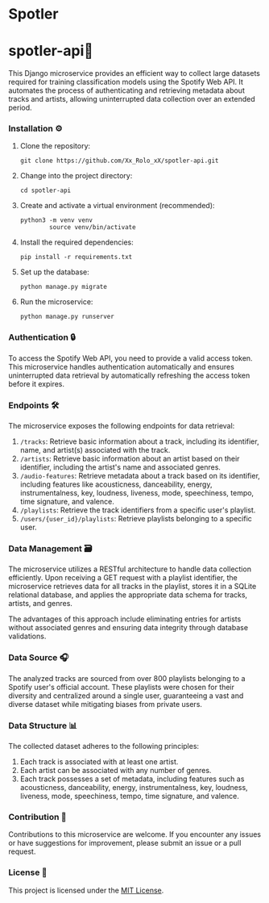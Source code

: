 # Spotler
<!DOCTYPE html>
<html>
<head>
</head>

<body>
  <h1>spotler-api🎵</h1>

  <p>
    This Django microservice provides an efficient way to collect large datasets required for training classification models
    using the Spotify Web API. It automates the process of authenticating and retrieving metadata about tracks and artists,
    allowing uninterrupted data collection over an extended period.
  </p>

  <h3>Installation ⚙️</h3>

  <ol>
    <li>Clone the repository:
      <pre><code>git clone https://github.com/Xx_Rolo_xX/spotler-api.git</code></pre>
    </li>
    <li>Change into the project directory:
      <pre><code>cd spotler-api</code></pre>
    </li>
    <li>Create and activate a virtual environment (recommended):
      <pre><code>python3 -m venv venv
        source venv/bin/activate</code></pre>
    </li>
    <li>Install the required dependencies:
      <pre><code>pip install -r requirements.txt</code></pre>
    </li>
    <li>Set up the database:
      <pre><code>python manage.py migrate</code></pre>
    </li>
    <li>Run the microservice:
      <pre><code>python manage.py runserver</code></pre>
    </li>
  </ol>

  <h3>Authentication 🔒</h3>

  <p>
    To access the Spotify Web API, you need to provide a valid access token. This microservice handles authentication
    automatically and ensures uninterrupted data retrieval by automatically refreshing the access token before it expires.
  </p>

  <h3>Endpoints 🛠️</h3>

  <p>
    The microservice exposes the following endpoints for data retrieval:
  </p>

  <ol>
    <li><code>/tracks</code>: Retrieve basic information about a track, including its identifier, name, and artist(s)
      associated with the track.</li>
    <li><code>/artists</code>: Retrieve basic information about an artist based on their identifier, including the artist's
      name and associated genres.</li>
    <li><code>/audio-features</code>: Retrieve metadata about a track based on its identifier, including features like
      acousticness, danceability, energy, instrumentalness, key, loudness, liveness, mode, speechiness, tempo, time
      signature, and valence.</li>
    <li><code>/playlists</code>: Retrieve the track identifiers from a specific user's playlist.</li>
    <li><code>/users/{user_id}/playlists</code>: Retrieve playlists belonging to a specific user.</li>
  </ol>

  <h3>Data Management 🗃️</h3>

  <p>
    The microservice utilizes a RESTful architecture to handle data collection efficiently. Upon receiving a GET request
    with a playlist identifier, the microservice retrieves data for all tracks in the playlist, stores it in a SQLite
    relational database, and applies the appropriate data schema for tracks, artists, and genres.
  </p>

  <p>
    The advantages of this approach include eliminating entries for artists without associated genres and ensuring data
    integrity through database validations.
  </p>

  <h3>Data Source 🎧</h3>

  <p>
    The analyzed tracks are sourced from over 800 playlists belonging to a Spotify user's official account. These playlists
    were chosen for their diversity and centralized around a single user, guaranteeing a vast and diverse dataset while
    mitigating biases from private users.
  </p>

  <h3>Data Structure 📊</h3>

  <p>
    The collected dataset adheres to the following principles:
  </p>

  <ol>
    <li>Each track is associated with at least one artist.</li>
    <li>Each artist can be associated with any number of genres.</li>
    <li>Each track possesses a set of metadata, including features such as acousticness, danceability, energy,
      instrumentalness, key, loudness, liveness, mode, speechiness, tempo, time signature, and valence.</li>
  </ol>

  <h3>Contribution 🤝</h3>

  <p>
    Contributions to this microservice are welcome. If you encounter any issues or have suggestions for improvement, please
    submit an issue or a pull request.
  </p>

  <h3>License 📝</h3>

  <p>
    This project is licensed under the <a href="https://opensource.org/licenses/MIT">MIT License</a>.
  </p>

</body>

</html>
